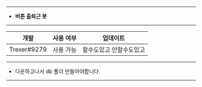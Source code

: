 *****
- **버튼 출퇴근 봇**
*****
|개발|사용 여부|업데이트|
|------|---|---|
|Trexer#9279|사용 가능|할수도있고 안할수도있고|
*****
- 다운하고나서 db 폴더 만들어야합니다.
*****
